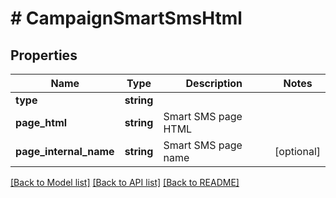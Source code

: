 # # CampaignSmartSmsHtml

## Properties

Name | Type | Description | Notes
------------ | ------------- | ------------- | -------------
**type** | **string** |  | 
**page_html** | **string** | Smart SMS page HTML | 
**page_internal_name** | **string** | Smart SMS page name | [optional] 

[[Back to Model list]](../../README.md#documentation-for-models) [[Back to API list]](../../README.md#documentation-for-api-endpoints) [[Back to README]](../../README.md)


